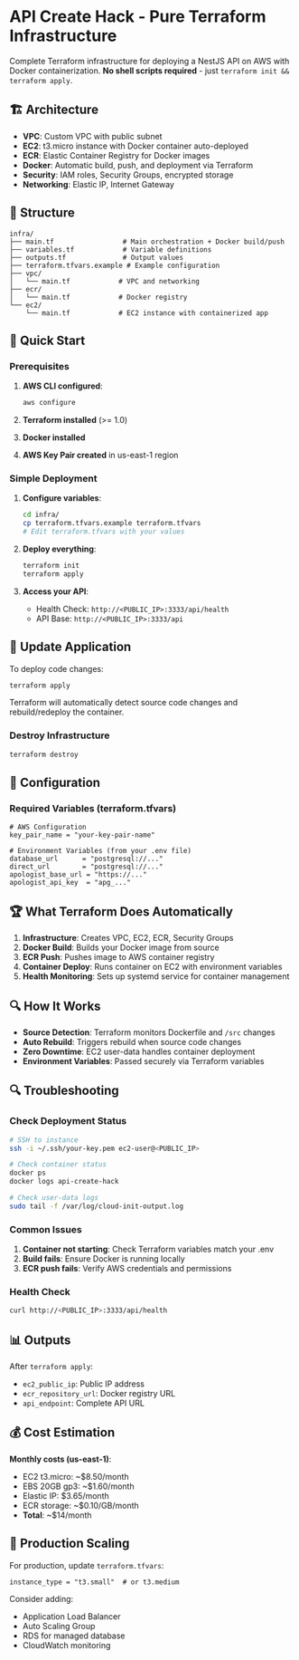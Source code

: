 # API Create Hack - Pure Terraform Infrastructure

Complete Terraform infrastructure for deploying a NestJS API on AWS with Docker containerization. **No shell scripts required** - just `terraform init && terraform apply`.

## 🏗️ Architecture

- **VPC**: Custom VPC with public subnet
- **EC2**: t3.micro instance with Docker container auto-deployed
- **ECR**: Elastic Container Registry for Docker images
- **Docker**: Automatic build, push, and deployment via Terraform
- **Security**: IAM roles, Security Groups, encrypted storage
- **Networking**: Elastic IP, Internet Gateway

## 📁 Structure

```
infra/
├── main.tf                 # Main orchestration + Docker build/push
├── variables.tf            # Variable definitions
├── outputs.tf              # Output values
├── terraform.tfvars.example # Example configuration
├── vpc/
│   └── main.tf            # VPC and networking
├── ecr/
│   └── main.tf            # Docker registry
└── ec2/
    └── main.tf            # EC2 instance with containerized app
```

## 🚀 Quick Start

### Prerequisites

1. **AWS CLI configured**:
   ```bash
   aws configure
   ```

2. **Terraform installed** (>= 1.0)

3. **Docker installed**

4. **AWS Key Pair created** in us-east-1 region

### Simple Deployment

1. **Configure variables**:
   ```bash
   cd infra/
   cp terraform.tfvars.example terraform.tfvars
   # Edit terraform.tfvars with your values
   ```

2. **Deploy everything**:
   ```bash
   terraform init
   terraform apply
   ```

3. **Access your API**:
   - Health Check: `http://<PUBLIC_IP>:3333/api/health`
   - API Base: `http://<PUBLIC_IP>:3333/api`

## 🔄 Update Application

To deploy code changes:

```bash
terraform apply
```

Terraform will automatically detect source code changes and rebuild/redeploy the container.

### Destroy Infrastructure
```bash
terraform destroy
```

## 🔧 Configuration

### Required Variables (terraform.tfvars)

```hcl
# AWS Configuration
key_pair_name = "your-key-pair-name"

# Environment Variables (from your .env file)
database_url      = "postgresql://..."
direct_url        = "postgresql://..."
apologist_base_url = "https://..."
apologist_api_key  = "apg_..."
```

## 🏆 What Terraform Does Automatically

1. **Infrastructure**: Creates VPC, EC2, ECR, Security Groups
2. **Docker Build**: Builds your Docker image from source
3. **ECR Push**: Pushes image to AWS container registry
4. **Container Deploy**: Runs container on EC2 with environment variables
5. **Health Monitoring**: Sets up systemd service for container management

## 🔍 How It Works

- **Source Detection**: Terraform monitors Dockerfile and `/src` changes
- **Auto Rebuild**: Triggers rebuild when source code changes
- **Zero Downtime**: EC2 user-data handles container deployment
- **Environment Variables**: Passed securely via Terraform variables

## 🔍 Troubleshooting

### Check Deployment Status
```bash
# SSH to instance
ssh -i ~/.ssh/your-key.pem ec2-user@<PUBLIC_IP>

# Check container status
docker ps
docker logs api-create-hack

# Check user-data logs
sudo tail -f /var/log/cloud-init-output.log
```

### Common Issues

1. **Container not starting**: Check Terraform variables match your .env
2. **Build fails**: Ensure Docker is running locally
3. **ECR push fails**: Verify AWS credentials and permissions

### Health Check
```bash
curl http://<PUBLIC_IP>:3333/api/health
```

## 📊 Outputs

After `terraform apply`:

- `ec2_public_ip`: Public IP address
- `ecr_repository_url`: Docker registry URL  
- `api_endpoint`: Complete API URL

## 💰 Cost Estimation

**Monthly costs (us-east-1)**:
- EC2 t3.micro: ~$8.50/month
- EBS 20GB gp3: ~$1.60/month
- Elastic IP: $3.65/month
- ECR storage: ~$0.10/GB/month
- **Total**: ~$14/month

## 🚀 Production Scaling

For production, update `terraform.tfvars`:
```hcl
instance_type = "t3.small"  # or t3.medium
```

Consider adding:
- Application Load Balancer
- Auto Scaling Group
- RDS for managed database
- CloudWatch monitoring
